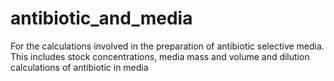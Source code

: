 # antibiotic_and_media
For the calculations involved in the preparation of antibiotic selective media. This includes stock concentrations, media mass and volume and dilution calculations of antibiotic in media
